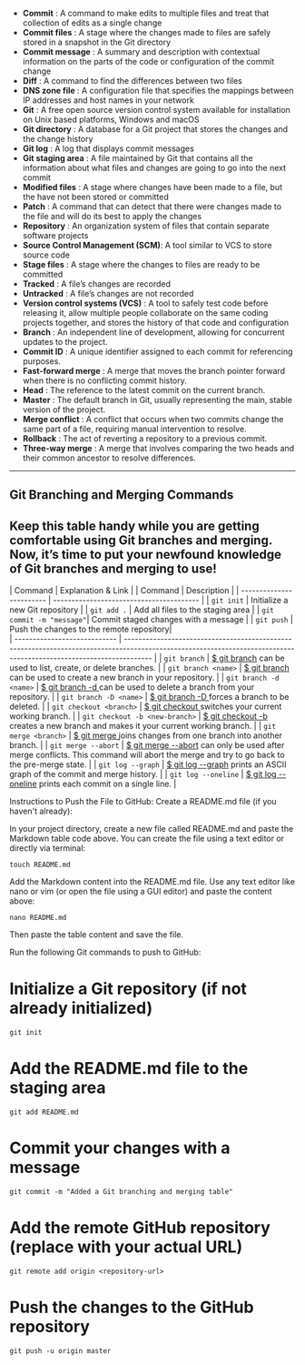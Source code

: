 - **Commit** : A command to make edits to multiple files and treat that collection of edits as a single change
- **Commit files** : A stage where the changes made to files are safely stored in a snapshot in the Git directory
- **Commit message** : A summary and description with contextual information on the parts of the code or configuration of the commit change
- **Diff** : A command to find the differences between two files
- **DNS zone file** : A configuration file that specifies the mappings between IP addresses and host names in your network
- **Git** : A free open source version control system available for installation on Unix based platforms, Windows and macOS
- **Git directory** : A database for a Git project that stores the changes and the change history
- **Git log** : A log that displays commit messages 
- **Git staging area** : A file maintained by Git that contains all the information about what files and changes are going to go into the next commit
- **Modified files** : A stage where changes have been made to a file, but the have not been stored or committed 
- **Patch** : A command that can detect that there were changes made to the file and will do its best to apply the changes
- **Repository** : An organization system of files that contain separate software projects 
- **Source Control Management (SCM)**: A tool similar to VCS to store source code
- **Stage files** : A stage where the changes to files are ready to be committed 
- **Tracked** : A file’s changes are recorded
- **Untracked** : A file’s changes are not recorded
- **Version control systems (VCS)** : A tool to safely test code before releasing it, allow multiple people collaborate on the same coding projects together, and stores the history of that code and configuration
- **Branch** : An independent line of development, allowing for concurrent updates to the project.
- **Commit ID** : A unique identifier assigned to each commit for referencing purposes.
- **Fast-forward merge** : A merge that moves the branch pointer forward when there is no conflicting commit history.
- **Head** : The reference to the latest commit on the current branch.
- **Master** : The default branch in Git, usually representing the main, stable version of the project.
- **Merge conflict** : A conflict that occurs when two commits change the same part of a file, requiring manual intervention to resolve.
- **Rollback** : The act of reverting a repository to a previous commit.
- **Three-way merge** : A merge that involves comparing the two heads and their common ancestor to resolve differences.
----

## Git Branching and Merging Commands
## Keep this table handy while you are getting comfortable using Git branches and merging. Now, it’s time to put your newfound knowledge of Git branches and merging to use!

| Command                  | Explanation & Link                   |
| Command                  | Description                              |
| ------------------------ | ---------------------------------------- |
| `git init`               | Initialize a new Git repository          |
| `git add .`              | Add all files to the staging area        |
| `git commit -m "message"`| Commit staged changes with a message     |
| `git push`               | Push the changes to the remote repository|                                                                                                                                             
| ---------------------------- | ------------------------------------------------------------------------------------------------------------------------------------------------------------------- |
| `git branch`                 | [$ git branch](https://git-scm.com/docs/git-branch) can be used to list, create, or delete branches.                                                                 |
| `git branch <name>`          | [$ git branch <name>](https://git-scm.com/docs/git-branch) can be used to create a new branch in your repository.                                                     |
| `git branch -d <name>`       | [$ git branch -d <name>](https://git-scm.com/docs/git-branch) can be used to delete a branch from your repository.                                                   |
| `git branch -D <name>`       | [$ git branch -D <branch>](https://git-scm.com/docs/git-branch) forces a branch to be deleted.                                                                       |
| `git checkout <branch>`      | [$ git checkout <branch>](https://git-scm.com/docs/git-checkout) switches your current working branch.                                                               |
| `git checkout -b <new-branch>` | [$ git checkout -b <new-branch>](https://git-scm.com/docs/git-checkout) creates a new branch and makes it your current working branch.                               |
| `git merge <branch>`         | [$ git merge <branch>](https://git-scm.com/docs/git-merge) joins changes from one branch into another branch.                                                        |
| `git merge --abort`          | [$ git merge --abort](https://git-scm.com/docs/git-merge) can only be used after merge conflicts. This command will abort the merge and try to go back to the pre-merge state. |
| `git log --graph`            | [$ git log --graph](https://git-scm.com/docs/git-log) prints an ASCII graph of the commit and merge history.                                                         |
| `git log --oneline`          | [$ git log --oneline](https://git-scm.com/docs/git-log) prints each commit on a single line.                                                                         |


Instructions to Push the File to GitHub:
Create a README.md file (if you haven't already):

In your project directory, create a new file called README.md and paste the Markdown table code above.
You can create the file using a text editor or directly via terminal:
```
touch README.md
```
Add the Markdown content into the README.md file.
Use any text editor like nano or vim (or open the file using a GUI editor) and paste the content above:
```
nano README.md
```
Then paste the table content and save the file.

Run the following Git commands to push to GitHub:
# Initialize a Git repository (if not already initialized)
```
git init
```

# Add the README.md file to the staging area
```
git add README.md
```

# Commit your changes with a message
```
git commit -m "Added a Git branching and merging table"
```

# Add the remote GitHub repository (replace <repository-url> with your actual URL)
```
git remote add origin <repository-url>
```

# Push the changes to the GitHub repository
```
git push -u origin master
```






